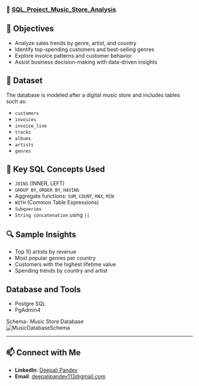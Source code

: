 ### 🔹 [SQL_Project_Music_Store_Analysis](https://github.com/deepali113/Projects/tree/main/P4_SQL_Music_Store_Analysis)
## 📌 Objectives
- Analyze sales trends by genre, artist, and country
- Identify top-spending customers and best-selling genres
- Explore invoice patterns and customer behavior
- Assist business decision-making with data-driven insights

## 🧩 Dataset
The database is modeled after a digital music store and includes tables such as:
- `customers`
- `invoices`
- `invoice_line`
- `tracks`
- `albums`
- `artists`
- `genres`

## 🧠 Key SQL Concepts Used
- `JOINS` (INNER, LEFT)
- `GROUP BY`, `ORDER BY`, `HAVING`
- Aggregate functions: `SUM`, `COUNT`, `MAX`, `MIN`
- `WITH` (Common Table Expressions)
- `Subqueries`
- `String concatenation` using `||`

## 🔍 Sample Insights
- Top 10 artists by revenue
- Most popular genres per country
- Customers with the highest lifetime value
- Spending trends by country and artist

## Database and Tools
* Postgre SQL
* PgAdmin4

Schema- Music Store Database  
![MusicDatabaseSchema](https://user-images.githubusercontent.com/112153548/213707717-bfc9f479-52d9-407b-99e1-e94db7ae10a3.png)

---
## 📫 Connect with Me

- **LinkedIn**: [Deepali Pandey](https://www.linkedin.com/in/deepali-pandey-7b308b125)
- **Email**: deepalipandey113@gmail.com
